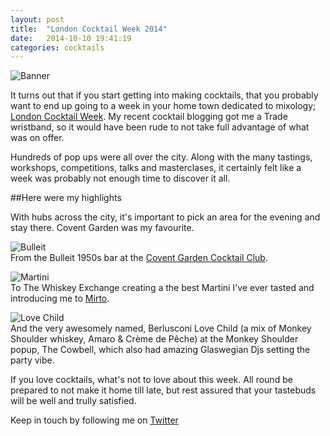 ```yaml
---
layout: post
title:  "London Cocktail Week 2014"
date:   2014-10-10 19:41:19
categories: cocktails
---
```


![Banner](https://raw.githubusercontent.com/raphaelleheaf/nevercinderella/gh-pages/_assets/banner.jpg)

It turns out that if you start getting into making cocktails, that you probably want to end up going to a week in your home town dedicated to mixology; [London Cocktail Week](http://www.londoncocktailweek.com/). My recent cocktail blogging got me a Trade wristband, so it would have been rude to not take full advantage of what was on offer.

Hundreds of pop ups were all over the city. Along with the many tastings, workshops, competitions, talks and masterclases, it certainly felt like a week was probably not enough time to discover it all. 

##Here were my highlights

With hubs across the city, it's important to pick an area for the evening and stay there.
Covent Garden was my favourite. 


![Bulleit](https://raw.githubusercontent.com/raphaelleheaf/nevercinderella/gh-pages/_assets/bulleit.jpg)  
From the Bulleit 1950s bar at the [Covent Garden Cocktail Club](http://coventgardencocktailclub.co.uk/).  


![Martini](https://raw.githubusercontent.com/raphaelleheaf/nevercinderella/gh-pages/_assets/martini.jpg)  
To The Whiskey Exchange creating a the best Martini I've ever tasted and introducing me to [Mirto](http://www.nifeislife.com/mirto-sardegna-70cl-p-2021.html).  


![Love Child](https://raw.githubusercontent.com/raphaelleheaf/nevercinderella/gh-pages/_assets/love_child.jpg)  
And the very awesomely named, Berlusconi Love Child (a mix of Monkey Shoulder whiskey, Amaro & Crème de Pêche) at the Monkey Shoulder popup, The Cowbell, which also had amazing Glaswegian Djs setting the party vibe.  



If you love cocktails, what's not to love about this week. All round be prepared to not make it home till late, but rest assured that your tastebuds will be well and trully satisfied.





Keep in touch by following me on [Twitter](https://twitter.com/cinderellanever) 


